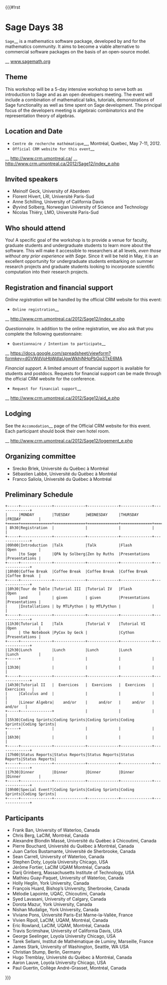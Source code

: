 {{{#!rst

Sage Days 38
============

`Sage`__ is a mathematics software package,
developed by and for the mathematics community. It aims to
become a viable alternative to commercial software packages
on the basis of an open-source model.

__ www.sagemath.org

Theme
-----

This workshop will be a 5-day intensive workshop to serve
both as introduction to Sage and as an open developers
meeting. The event will include a combination of
mathematical talks, tutorials, demonstrations of Sage
functionality as well as time spent on Sage development. The
principal focus of the developers meeting is algebraic
combinatorics and the representation theory of algebras.

Location and Date
-----------------

* `Centre de recherche mathématique`__, Montréal, Quebec, May 7-11, 2012.
* `Official CRM website for this event`__

__ http://www.crm.umontreal.ca/
__ http://www.crm.umontreal.ca/2012/Sage12/index_e.php

Invited speakers
----------------

* Meinolf Geck, University of Aberdeen
* Florent Hivert, LRI, Université Paris-Sud
* Anne Schilling, University of California Davis
* Øyvind Solberg, Norwegian University of Science and Technology
* Nicolas Thiéry, LMO, Université Paris-Sud


Who should attend
-----------------

You! A specific goal of the workshop is to provide a venue
for faculty, graduate students and undergraduate students to
learn more about the software. This will make it accessible
to researchers at all levels, *even those without any prior
experience with Sage*. Since it will be held in May, it is
an excellent opportunity for undergraduate students
embarking on summer research projects and graduate students
looking to incorporate scientific computation into their
research projects.

Registration and financial support
----------------------------------

*Online registration* will be handled by the official CRM website for this event:

* `Online registration`__

__ http://www.crm.umontreal.ca/2012/Sage12/index_e.php

*Questionnaire.* In addition to the online registration, we also ask that you complete the following questionnaire:

* `Questionnaire / Intention to participate`__

__ https://docs.google.com/spreadsheet/viewform?formkey=dGVWdVpHbWdlaUgwWkhjNHpPbGp3TkE6MA

*Financial support.*
A limited amount of financial support is available for students and postdocs.
Requests for financial support can be made through the official CRM website for the conference.

* `Request for financial support`__

__ http://www.crm.umontreal.ca/2012/Sage12/aid_e.php

Lodging
-------

See the `Accomodation`__ page of the Official CRM website for this event. Each participant should book their own hotel room.

__ http://www.crm.umontreal.ca/2012/Sage12/logement_e.php

Organizing committee
--------------------

* Srecko Brlek, Université du Québec à Montréal
* Sébastien Labbé, Université du Québec à Montréal
* Franco Saliola, Université du Québec à Montréal

Preliminary Schedule
--------------------

    +-----+--------------+--------------+--------------+--------------+--------------+
    |     |MONDAY        |TUESDAY       |WEDNESDAY     |THURSDAY      |FRIDAY        |
    +=====+==============+==============+==============+==============+==============+
    | 8h30|Registration  |              |              |              |              |
    +-----+--------------+--------------+--------------+--------------+--------------+
    |09h00|Introduction  |Talk          |Talk          |Flash         |Open          |
    |     |to Sage       |QPA by Solberg|Zen by Ruths  |Presentations |Presentations |
    +-----+--------------+--------------+--------------+--------------+--------------+
    |10h00|Coffee Break  |Coffee Break  |Coffee Break  |Coffee Break  |Coffee Break  |
    +-----+--------------+--------------+--------------+--------------+--------------+
    |10h30|Tour de Table |Tutorial III  |Tutorial IV   |Flash         |Open          |
    |     |and           | given        | given        |Presentations |Presentations |
    |     |Installations | by MTLPython | by MTLPython |              |              |
    +-----+--------------+--------------+--------------+--------------+--------------+
    |11h30|Tutorial I    |Talk          |Tutorial V    |Tutorial VI   |Open          |
    |     | the Notebook |PyCox by Geck |              |Cython        |Presentations |
    +-----+--------------+--------------+--------------+--------------+--------------+
    |12h30|Lunch         |Lunch         |Lunch         |Lunch         |Lunch         |
    +-----+              |              |              |              |              |
    |13h30|              |              |              |              |              |
    +-----+--------------+--------------+--------------+--------------+--------------+
    |14h30|Tutorial II   |  Exercices   |  Exercices   |  Exercices   |  Exercices   |
    |     |Calculus and  |              |              |              |              |
    |     |Linear Algebra|    and/or    |     and/or   |     and/or   |     and/or   |
    +-----+--------------+              |              |              |              |
    |15h30|Coding Sprints|Coding Sprints|Coding Sprints|Coding Sprints|Coding Sprints|
    +-----+              |              |              |              |              |
    |16h30|              |              |              |              |              |
    +-----+--------------+--------------+--------------+--------------+--------------+
    |17h00|Status Reports|Status Reports|Status Reports|Status Reports|Status Reports|
    +-----+--------------+--------------+--------------+--------------+--------------+
    |17h30|Dinner        |Dinner        |Dinner        |Dinner        |Dinner        |
    +-----+--------------+--------------+--------------+--------------+--------------+
    |19h00|Special Event?|Coding Sprints|Coding Sprints|Coding Sprints|Coding Sprints|
    +-----+--------------+--------------+--------------+--------------+--------------+

Participants
------------

- Frank Ban, University of Waterloo, Canada
- Chris Berg, LaCIM, Montréal, Canada
- Alexandre Blondin Massé, Université du Québec à Chicoutimi, Canada
- Pierre Bouchard, Université du Québec à Montréal, Canada
- Juan Carlos Bustamante, Université de Sherbrooke, Canada
- Sean Carrell, University of Waterloo, Canada
- Stephen Doty, Loyola University Chicago, USA
- Jérôme Fortier, LaCIM UQAM Montréal, Canada  
- Darij Grinberg, Massachusetts Institute of Technology, USA
- Mathieu Guay-Paquet, University of Waterloo, Canada
- Holly Heglin, York University, Canada
- François Huard, Bishop’s University, Sherbrooke, Canada
- Mélodie Lapointe, UQAC, Chicoutimi, Canada
- Syed Lavasani, University of Calgary, Canada
- Dorota Mazur, York University, Canada
- Nishan Mudalige, York University, Canada
- Viviane Pons, Université Paris-Est Marne-la-Vallée, France
- Vivien Ripoll, LaCIM, UQAM, Montréal, Canada
- Eric Rowland, LaCIM, UQAM, Montréal, Canada 
- Travis Scrimshaw, University of California Davis, USA
- George Seelinger, Loyola University Chicago, USA
- Tarek Sellami, Institut de Mathématique de Luminy, Marseille, France
- James Stark, University of Washington, Seattle, WA USA
- Christian Stump, Berlin, Germany
- Hugo Tremblay, Université du Québec à Montréal, Canada
- Aaron Lauve, Loyola University Chicago, USA
- Paul Guertin, Collège André-Grasset, Montréal, Canada


}}}
